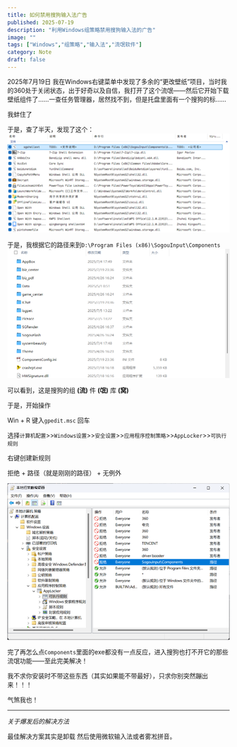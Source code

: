 ```yaml
---
title: 如何禁用搜狗输入法广告
published: 2025-07-19
description: "利用Windows组策略禁用搜狗输入法的广告"
image: ""
tags: ["Windows","组策略","输入法","流氓软件"]
category: Note
draft: false
---
```


2025年7月19日 我在Windows右键菜单中发现了多余的“更改壁纸”项目，当时我的360处于关闭状态，出于好奇以及自信，我打开了这个流氓——然后它开始下载壁纸组件了……一查任务管理器，居然找不到，但是托盘里面有一个搜狗的标……

我蚌住了

于是，查了半天，发现了这个：
![alt text](image.png)

于是，我根据它的路径来到`D:\Program Files (x86)\SogouInput\Components`
![alt text](image-1.png)

可以看到，这是搜狗的组 **(流)** 件 **(氓)** 库 **(窝)**

于是，开始操作

Win + R 键入`gpedit.msc` 回车

选择`计算机配置`>>`Windows设置`>>`安全设置`>>`应用程序控制策略`>>`AppLocker`>>`可执行规则`

右键创建新规则

拒绝 + 路径（就是刚刚的路径） + 无例外

![alt text](image-2.png)

完了再怎么点`Components`里面的exe都没有一点反应，进入搜狗也打不开它的那些流氓功能——至此完美解决！

我不求你安装时不带这些东西（其实如果能不带最好），只求你别突然蹦出来！！！

气煞我也！



---

_关于爆发后的解决方法_


最佳解决方案其实是卸载 然后使用微软输入法或者雾凇拼音。